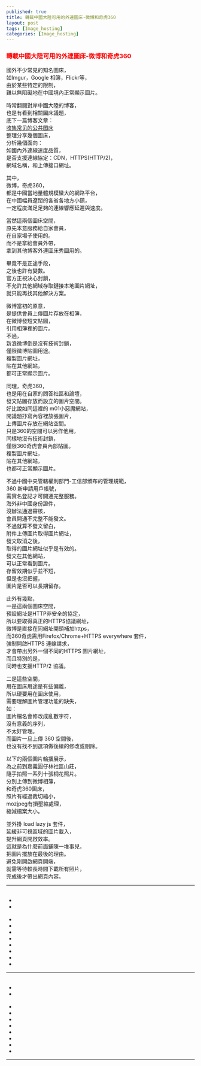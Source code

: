 ```yaml
---
published: true
title: 轉載中國大陸可用的外連圖床-微博和奇虎360
layout: post
tags: [Image_hosting]
categories: [Image_hosting]
---
```


### <font color="red">轉載中國大陸可用的外連圖床-微博和奇虎360</font> 

<!-- add slippry gallery js -->
<script defer src="https://shengshampoo.github.io/public/css/mycustom-add-slippry.js"></script>

國外不少常見的知名圖床，    
如Imgur，Google 相簿，Flickr等，   
由於某些特定的限制，    
難以無阻礙地在中國境內正常顯示圖片。    
    
時常翻閱對岸中國大陸的博客，    
也是有看到相關圖床議題，    
底下一篇博客文章：   
[收集常见的公共图床][1]    
整理分享幾個圖床，   
分析幾個面向：   
如國內外連線速度品質，   
是否支援連線協定：CDN，HTTPS(HTTP/2)，   
網域名稱，和上傳接口網址。   
    
其中，   
微博，奇虎360，   
都是中國當地量體規模蠻大的網路平台，    
在中國幅員遼闊的各省各地方小鎮，    
一定程度滿足足夠的連線響應延遲與速度。   
    
當然這兩個圖床空間，    
原先本意服務給自家會員，    
在自家場子使用的。   
而不是拿給會員外帶，    
拿到其他博客外連圖床秀圖用的。   
    
畢竟不是正途手段，   
之後也許有變數。    
官方正視決心封鎖，   
不允許其他網域存取鏈接本地圖片網址，    
就只能再找其他解決方案。    
    
微博當初的原意，    
是提供會員上傳圖片存放在相簿，   
在微博發短文貼圖，   
引用相簿裡的圖片。   
不過，   
新浪微博倒是沒有技術封鎖，   
僅限微博貼圖用途。   
複製圖片網址，   
貼在其他網站，   
都可正常顯示圖片。   
    
同理，奇虎360，   
也是用在自家的問答社區和論壇，   
發文貼圖存放而設立的圖片空間。   
好比說如同這裡的 m01小惡魔網站，    
開議題抒寫內容裡放張圖片，   
上傳圖片存放在網站空間。    
只是360的空間可以另作他用，   
同樣地沒有技術封鎖，    
僅限360奇虎會員內部貼圖。    
複製圖片網址，   
貼在其他網站，   
也都可正常顯示圖片。    
    
不過中國中央管轄權則部門-工信部頒布的管理規範，    
360 新申請用戶帳號，    
需實名登記才可開通完整服務。    
海外非中國身份證件，    
沒辦法通過審核，    
會員開通不完整不能發文。    
不過就算不發文留白，      
附件上傳圖片取得圖片網址，       
發文取消之後，     
取得的圖片網址似乎是有效的。    
發文在其他網站，    
可以正常看到圖片。   
存留效期似乎並不短，    
但是也沒把握，   
圖片是否可以長期留存。   
    
此外有幾點，    
一是這兩個圖床空間，    
預設網址是HTTP非安全的協定，    
所以要取得真正的HTTPS協議網址，    
微博是直接在同網址開頭補加https，   
而360奇虎需用Firefox/Chrome+HTTPS everywhere 套件，    
強制開啟HTTPS 連線請求，   
才會帶出另外一個不同的HTTPS 圖片網址，    
而且特別的是，   
同時也支援HTTP/2 協議。   
    
二是這些空間，   
用在圖床用途是有些偏離，    
所以硬要用在圖床使用，   
需要理解圖片管理功能的缺失，    
如：    
圖片檔名會修改成亂數字符，   
沒有意義的序列，    
不太好管理。    
而圖片一旦上傳 360 空間後，    
也沒有找不到選項做後續的修改或刪除。    
    
以下的兩個圖片輪播展示，    
為之前到嘉義圓仔林社區山莊，    
隨手拍照一系列十張桐花照片。    
分別上傳到微博相簿，    
和奇虎360圖床，   
照片有經過裁切縮小，    
mozjpeg有損壓縮處理，    
縮減檔案大小。   
    
並外掛 load lazy js 套件，    
延緩非可視區域的圖片載入，   
提升網頁開啟效率。   
這就是為什麼前面鋪陳一堆事兒，   
把圖片擺放在最後的理由。    
避免剛開啟網頁開端，    
就需等待較長時間下載所有照片，   
完成後才帶出網頁內容。   
  
----------

<ul id="slippry-query">
  <li><img class="responsively-lazy" src="https://wx4.sinaimg.cn/mw690/005O7Kk4gy1fl9wilrs8tj30m80go40a.jpg" alt="微博相簿圖床-嘉義桐花照片-1" srcset="data:image/gif;base64,R0lGODlhAQABAIAAAP///////yH5BAEKAAEALAAAAAABAAEAAAICTAEAOw==" /></li>
  <li><img class="responsively-lazy" src="https://wx3.sinaimg.cn/mw690/005O7Kk4gy1fl9wiqnchrj30m80goadf.jpg" alt="微博相簿圖床-嘉義桐花照片-2" srcset="data:image/gif;base64,R0lGODlhAQABAIAAAP///////yH5BAEKAAEALAAAAAABAAEAAAICTAEAOw==" /></li>
  <li><img class="responsively-lazy" src="https://wx4.sinaimg.cn/mw690/005O7Kk4gy1fl9wiw0flaj30m80gogpl.jpg" alt="微博相簿圖床-嘉義桐花照片-3" srcset="data:image/gif;base64,R0lGODlhAQABAIAAAP///////yH5BAEKAAEALAAAAAABAAEAAAICTAEAOw==" /></li>
  <li><img class="responsively-lazy" src="https://wx1.sinaimg.cn/mw690/005O7Kk4gy1fl9wj089a1j30m80go0wg.jpg" alt="微博相簿圖床-嘉義桐花照片-4" srcset="data:image/gif;base64,R0lGODlhAQABAIAAAP///////yH5BAEKAAEALAAAAAABAAEAAAICTAEAOw==" /></li>
  <li><img class="responsively-lazy" src="https://wx2.sinaimg.cn/mw690/005O7Kk4gy1fl9wj41onmj30m80gotbd.jpg" alt="微博相簿圖床-嘉義桐花照片-5" srcset="data:image/gif;base64,R0lGODlhAQABAIAAAP///////yH5BAEKAAEALAAAAAABAAEAAAICTAEAOw==" /></li>
  <li><img class="responsively-lazy" src="https://wx4.sinaimg.cn/mw690/005O7Kk4gy1fl9wjv4bwxj30m80gota7.jpg" alt="微博相簿圖床-嘉義桐花照片-6" srcset="data:image/gif;base64,R0lGODlhAQABAIAAAP///////yH5BAEKAAEALAAAAAABAAEAAAICTAEAOw==" /></li>
  <li><img class="responsively-lazy" src="https://wx3.sinaimg.cn/mw690/005O7Kk4gy1fl9wk2qd3rj30m80go0ud.jpg" alt="微博相簿圖床-嘉義桐花照片-7" srcset="data:image/gif;base64,R0lGODlhAQABAIAAAP///////yH5BAEKAAEALAAAAAABAAEAAAICTAEAOw==" /></li>
  <li><img class="responsively-lazy" src="https://wx3.sinaimg.cn/mw690/005O7Kk4gy1fl9wk8rnhkj30m80goq4e.jpg" alt="微博相簿圖床-嘉義桐花照片-8" srcset="data:image/gif;base64,R0lGODlhAQABAIAAAP///////yH5BAEKAAEALAAAAAABAAEAAAICTAEAOw==" /></li>
  <li><img class="responsively-lazy" src="https://wx1.sinaimg.cn/mw690/005O7Kk4gy1fl9wl38igmj30m80gogmz.jpg" alt="微博相簿圖床-嘉義桐花照片-9" srcset="data:image/gif;base64,R0lGODlhAQABAIAAAP///////yH5BAEKAAEALAAAAAABAAEAAAICTAEAOw==" /></li>
  <li><img class="responsively-lazy" src="https://wx3.sinaimg.cn/mw690/005O7Kk4gy1fl9wm5elo9j30m80go785.jpg" alt="微博相簿圖床-嘉義桐花照片-10" srcset="data:image/gif;base64,R0lGODlhAQABAIAAAP///////yH5BAEKAAEALAAAAAABAAEAAAICTAEAOw==" /></li>
</ul>

----------  

<ul id="slippry-query2">
  <li><img class="responsively-lazy" src="https://p2.ssl.qhimg.com/t01c417967bc61523af.jpg" alt="奇虎360圖床-嘉義桐花照片-1" srcset="data:image/gif;base64,R0lGODlhAQABAIAAAP///////yH5BAEKAAEALAAAAAABAAEAAAICTAEAOw==" /></li>
  <li><img class="responsively-lazy" src="https://p4.ssl.qhimg.com/t01eb2d2ca7e3c21116.jpg" alt="奇虎360圖床-嘉義桐花照片-2" srcset="data:image/gif;base64,R0lGODlhAQABAIAAAP///////yH5BAEKAAEALAAAAAABAAEAAAICTAEAOw==" /></li>
  <li><img class="responsively-lazy" src="https://p2.ssl.qhimg.com/t01e7352e7136e3e82c.jpg" alt="奇虎360圖床-嘉義桐花照片-3" srcset="data:image/gif;base64,R0lGODlhAQABAIAAAP///////yH5BAEKAAEALAAAAAABAAEAAAICTAEAOw==" /></li>
  <li><img class="responsively-lazy" src="https://p5.ssl.qhimg.com/t013b9f4bdf0e91d907.jpg" alt="奇虎360圖床-嘉義桐花照片-4" srcset="data:image/gif;base64,R0lGODlhAQABAIAAAP///////yH5BAEKAAEALAAAAAABAAEAAAICTAEAOw==" /></li>
  <li><img class="responsively-lazy" src="https://p3.ssl.qhimg.com/t014915f29578c4722d.jpg" alt="奇虎360圖床-嘉義桐花照片-5" srcset="data:image/gif;base64,R0lGODlhAQABAIAAAP///////yH5BAEKAAEALAAAAAABAAEAAAICTAEAOw==" /></li>
  <li><img class="responsively-lazy" src="https://p.ssl.qhimg.com/t018f6562a9828d1bdb.jpg" alt="奇虎360圖床-嘉義桐花照片-6" srcset="data:image/gif;base64,R0lGODlhAQABAIAAAP///////yH5BAEKAAEALAAAAAABAAEAAAICTAEAOw==" /></li>
  <li><img class="responsively-lazy" src="https://p1.ssl.qhimg.com/t0176824870ca14a23d.jpg" alt="奇虎360圖床-嘉義桐花照片-7" srcset="data:image/gif;base64,R0lGODlhAQABAIAAAP///////yH5BAEKAAEALAAAAAABAAEAAAICTAEAOw==" /></li>
  <li><img class="responsively-lazy" src="https://p3.ssl.qhimg.com/t015fe51eb831152809.jpg" alt="奇虎360圖床-嘉義桐花照片-8" srcset="data:image/gif;base64,R0lGODlhAQABAIAAAP///////yH5BAEKAAEALAAAAAABAAEAAAICTAEAOw==" /></li>
  <li><img class="responsively-lazy" src="https://p.ssl.qhimg.com/t0117f42ee85e6946c9.jpg" alt="奇虎360圖床-嘉義桐花照片-9" srcset="data:image/gif;base64,R0lGODlhAQABAIAAAP///////yH5BAEKAAEALAAAAAABAAEAAAICTAEAOw==" /></li>
  <li><img class="responsively-lazy" src="https://p.ssl.qhimg.com/t0142e94e36e9a990d1.jpg" alt="奇虎360圖床-嘉義桐花照片-10" srcset="data:image/gif;base64,R0lGODlhAQABAIAAAP///////yH5BAEKAAEALAAAAAABAAEAAAICTAEAOw==" /></li>
</ul>
 
----- 



[1]: https://blog.nfz.moe/archives/collection-of-image-hosting.html
